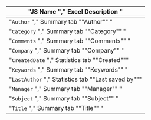 | "JS Name       "," Excel Description             "   | 
|------------------------------------------------------| 
| "`Author`      "," Summary tab ""Author""          " | 
| "`Category`    "," Summary tab ""Category""        " | 
| "`Comments`    "," Summary tab ""Comments""        " | 
| "`Company`     "," Summary tab ""Company""         " | 
| "`CreatedDate` "," Statistics tab ""Created"""       | 
| "`Keywords`    "," Summary tab ""Keywords""        " | 
| "`LastAuthor`  "," Statistics tab ""Last saved by""" | 
| "`Manager`     "," Summary tab ""Manager""         " | 
| "`Subject`     "," Summary tab ""Subject""         " | 
| "`Title`       "," Summary tab ""Title""           " | 
